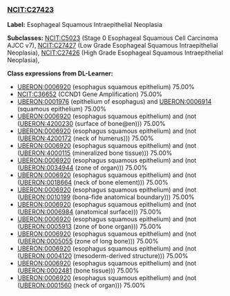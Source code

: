 
### [NCIT:C27423](http://purl.obolibrary.org/obo/NCIT_C27423)
**Label:** Esophageal Squamous Intraepithelial Neoplasia

**Subclasses:** [NCIT:C5023](http://purl.obolibrary.org/obo/NCIT_C5023) (Stage 0 Esophageal Squamous Cell Carcinoma AJCC v7), [NCIT:C27427](http://purl.obolibrary.org/obo/NCIT_C27427) (Low Grade Esophageal Squamous Intraepithelial Neoplasia), [NCIT:C27426](http://purl.obolibrary.org/obo/NCIT_C27426) (High Grade Esophageal Squamous Intraepithelial Neoplasia), 

**Class expressions from DL-Learner:**

- [UBERON:0006920](http://purl.obolibrary.org/obo/UBERON_0006920) (esophagus squamous epithelium) 75.00%
- [NCIT:C36652](http://purl.obolibrary.org/obo/NCIT_C36652) (CCND1 Gene Amplification) 75.00%
- [UBERON:0001976](http://purl.obolibrary.org/obo/UBERON_0001976) (epithelium of esophagus) and [UBERON:0006914](http://purl.obolibrary.org/obo/UBERON_0006914) (squamous epithelium) 75.00%
- [UBERON:0006920](http://purl.obolibrary.org/obo/UBERON_0006920) (esophagus squamous epithelium) and (not ([UBERON:4200230](http://purl.obolibrary.org/obo/UBERON_4200230) (surface of bone@en))) 75.00%
- [UBERON:0006920](http://purl.obolibrary.org/obo/UBERON_0006920) (esophagus squamous epithelium) and (not ([UBERON:4200172](http://purl.obolibrary.org/obo/UBERON_4200172) (neck of humerus))) 75.00%
- [UBERON:0006920](http://purl.obolibrary.org/obo/UBERON_0006920) (esophagus squamous epithelium) and (not ([UBERON:4000115](http://purl.obolibrary.org/obo/UBERON_4000115) (mineralized bone tissue))) 75.00%
- [UBERON:0006920](http://purl.obolibrary.org/obo/UBERON_0006920) (esophagus squamous epithelium) and (not ([UBERON:0034944](http://purl.obolibrary.org/obo/UBERON_0034944) (zone of organ))) 75.00%
- [UBERON:0006920](http://purl.obolibrary.org/obo/UBERON_0006920) (esophagus squamous epithelium) and (not ([UBERON:0018664](http://purl.obolibrary.org/obo/UBERON_0018664) (neck of bone element))) 75.00%
- [UBERON:0006920](http://purl.obolibrary.org/obo/UBERON_0006920) (esophagus squamous epithelium) and (not ([UBERON:0010199](http://purl.obolibrary.org/obo/UBERON_0010199) (bona-fide anatomical boundary))) 75.00%
- [UBERON:0006920](http://purl.obolibrary.org/obo/UBERON_0006920) (esophagus squamous epithelium) and (not ([UBERON:0006984](http://purl.obolibrary.org/obo/UBERON_0006984) (anatomical surface))) 75.00%
- [UBERON:0006920](http://purl.obolibrary.org/obo/UBERON_0006920) (esophagus squamous epithelium) and (not ([UBERON:0005913](http://purl.obolibrary.org/obo/UBERON_0005913) (zone of bone organ))) 75.00%
- [UBERON:0006920](http://purl.obolibrary.org/obo/UBERON_0006920) (esophagus squamous epithelium) and (not ([UBERON:0005055](http://purl.obolibrary.org/obo/UBERON_0005055) (zone of long bone))) 75.00%
- [UBERON:0006920](http://purl.obolibrary.org/obo/UBERON_0006920) (esophagus squamous epithelium) and (not ([UBERON:0004120](http://purl.obolibrary.org/obo/UBERON_0004120) (mesoderm-derived structure))) 75.00%
- [UBERON:0006920](http://purl.obolibrary.org/obo/UBERON_0006920) (esophagus squamous epithelium) and (not ([UBERON:0002481](http://purl.obolibrary.org/obo/UBERON_0002481) (bone tissue))) 75.00%
- [UBERON:0006920](http://purl.obolibrary.org/obo/UBERON_0006920) (esophagus squamous epithelium) and (not ([UBERON:0001560](http://purl.obolibrary.org/obo/UBERON_0001560) (neck of organ))) 75.00%



